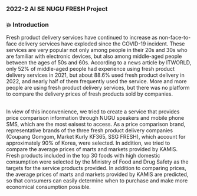 ### 2022-2 AI SE NUGU FRESH Project

### 💥 Introduction

Fresh product delivery services have continued to increase as non-face-to-face delivery services have exploded since the COVID-19 incident. These services are very popular not only among people in their 20s and 30s who are familiar with electronic devices, but also among middle-aged people between the ages of 50s and 60s. According to a news article by ITWORLD, only 52% of middle-aged people had experience using fresh product delivery services in 2021, but about 88.6% used fresh product delivery in 2022, and nearly half of them frequently used the service. More and more people are using fresh product delivery services, but there was no platform to compare the delivery prices of fresh products sold by companies. <br><br>

In view of this inconvenience, we tried to create a service that provides price comparison information through NUGU speakers and mobile phone SMS, which are the most eaisest to access. As a price comparison brand, representative brands of the three fresh product delivery companies (Coupang Gomgom, Market Kurly KF365, SSG FRESH), which account for approximately 90% of Korea, were selected. In addition, we tried to compare the average prices of marts and markets provided by KAMIS. Fresh products included in the top 30 foods with high domestic consumption were selected by the Ministry of Food and Drug Safety as the targets for the service products provided. In addition to comparing prices, the average prices of marts and markets provided by KAMIS are predicted, so that consumers can easily determine when to purchase and make more economical consumption possible. <br><br>





 
